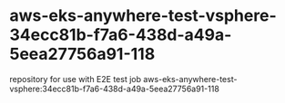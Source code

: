 # aws-eks-anywhere-test-vsphere-34ecc81b-f7a6-438d-a49a-5eea27756a91-118
repository for use with E2E test job aws-eks-anywhere-test-vsphere:34ecc81b-f7a6-438d-a49a-5eea27756a91-118
